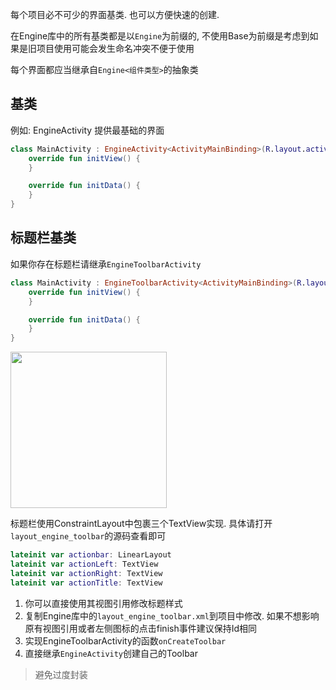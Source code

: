 每个项目必不可少的界面基类. 也可以方便快速的创建. 

在Engine库中的所有基类都是以`Engine`为前缀的, 不使用Base为前缀是考虑到如果是旧项目使用可能会发生命名冲突不便于使用

每个界面都应当继承自`Engine<组件类型>`的抽象类

## 基类

例如: EngineActivity 提供最基础的界面

```kotlin
class MainActivity : EngineActivity<ActivityMainBinding>(R.layout.activity_main) {
    override fun initView() {
    }

    override fun initData() {
    }
}
```

## 标题栏基类

如果你存在标题栏请继承`EngineToolbarActivity`

```kotlin
class MainActivity : EngineToolbarActivity<ActivityMainBinding>(R.layout.activity_main) {
    override fun initView() {
    }

    override fun initData() {
    }
}
```

<img src="https://i.loli.net/2021/10/10/SG5KjaJe2o8MOX6.png" width="250"/>

标题栏使用ConstraintLayout中包裹三个TextView实现. 具体请打开`layout_engine_toolbar`的源码查看即可

```kotlin
lateinit var actionbar: LinearLayout
lateinit var actionLeft: TextView
lateinit var actionRight: TextView
lateinit var actionTitle: TextView
```

1. 你可以直接使用其视图引用修改标题样式
2. 复制Engine库中的`layout_engine_toolbar.xml`到项目中修改. 如果不想影响原有视图引用或者左侧图标的点击finish事件建议保持Id相同
3. 实现EngineToolbarActivity的函数`onCreateToolbar`
3. 直接继承`EngineActivity`创建自己的Toolbar

> 避免过度封装